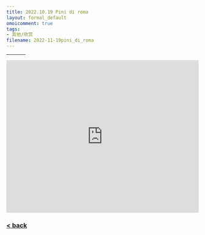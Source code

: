 ```yaml
---
title: 2022.10.19 Pini di roma
layout: formal_default
omoicomment: true
tags:
- 其他/欣赏
filename: 2022-11-19pini_di_roma
---
```


<hr style="width:50px;text-align:left;margin-left:0">

<iframe width="100%" height="400px" src="https://www.youtube.com/embed/bKFRXjv2Bjs?autoplay=1" 
        frameborder="0" allow="autoplay; encrypted-media" allowfullscreen> </iframe>

### [< back](https://wzetto.github.io/wz369.github.io/omoi_main/omoi.html)

  
